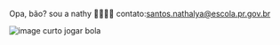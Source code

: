 Opa, bão? sou a nathy
💟🇧🇷😺
contato:santos.nathalya@escola.pr.gov.br


![image](https://media1.tenor.com/m/3LezS_43-YYAAAAC/naruto-uzumaki-nine-tails.gif)
curto jogar bola

